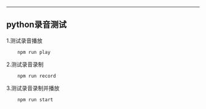 ----
## python录音测试


1.测试录音播放
```
    npm run play
```

2.测试录音录制
```
    npm run record
```

3.测试录音录制并播放
```
    npm run start
```
